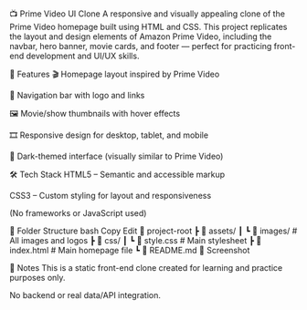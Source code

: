 📺 Prime Video UI Clone
A responsive and visually appealing clone of the Prime Video homepage built using HTML and CSS. This project replicates the layout and design elements of Amazon Prime Video, including the navbar, hero banner, movie cards, and footer — perfect for practicing front-end development and UI/UX skills.

🚀 Features
🎬 Homepage layout inspired by Prime Video

🧭 Navigation bar with logo and links

🖼️ Movie/show thumbnails with hover effects

🎞️ Responsive design for desktop, tablet, and mobile

🌙 Dark-themed interface (visually similar to Prime Video)

🛠️ Tech Stack
HTML5 – Semantic and accessible markup

CSS3 – Custom styling for layout and responsiveness

(No frameworks or JavaScript used)

📂 Folder Structure
bash
Copy
Edit
📁 project-root
 ┣ 📁 assets/
 ┃ ┗ 📁 images/        # All images and logos
 ┣ 📁 css/
 ┃ ┗ 📄 style.css      # Main stylesheet
 ┣ 📄 index.html        # Main homepage file
 ┗ 📄 README.md
📸 Screenshot

📌 Notes
This is a static front-end clone created for learning and practice purposes only.

No backend or real data/API integration.

